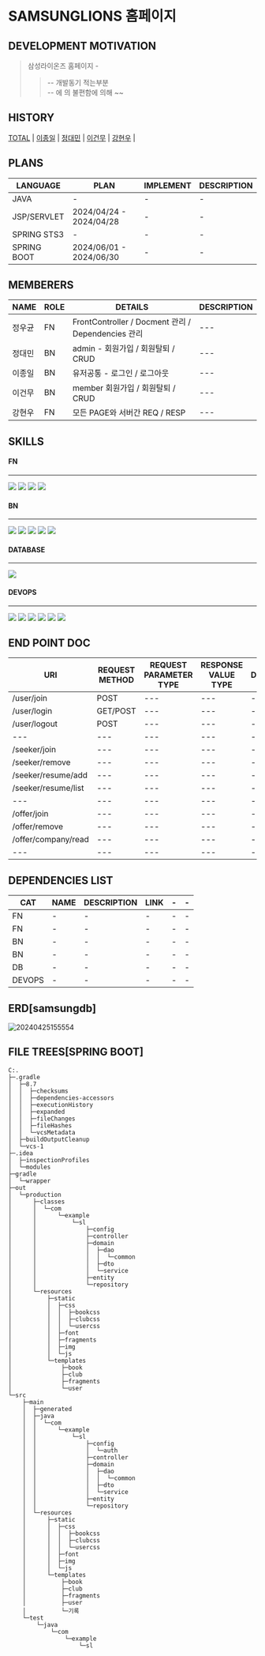 # SAMSUNGLIONS 홈페이지

DEVELOPMENT MOTIVATION
---
> 삼성라이온즈 홈페이지 -
> > -- 개발동기 적는부분<br> 
> > -- 에 의 불편함에 의해 ~~ <br> 
 

HISTORY
---
[TOTAL](DOCUMENT/HISTORY/TOTAL) | [이종일](DOCUMENT/HISTORY/이종일) | [정대민](DOCUMENT/HISTORY/정대민) | [이건무](DOCUMENT/HISTORY/이건무) |  [강현우](DOCUMENT/HISTORY/강현우) | 


PLANS
---
 |LANGUAGE|PLAN|IMPLEMENT|DESCRIPTION|
 |-|-|-|-|
 |JAVA|-|-|-|
 |JSP/SERVLET|2024/04/24 - 2024/04/28|-|-|
 |SPRING STS3|-|-|-|
 |SPRING BOOT|2024/06/01 - 2024/06/30|-|-|
 

MEMBERERS
--- 
|NAME|ROLE|DETAILS|DESCRIPTION| 
|---|---|---|---|
|정우균|FN| FrontController / Docment 관리 / Dependencies  관리 |---|
|정대민|BN| admin - 회원가입 / 회원탈퇴 / CRUD|---|
|이종일|BN| 유저공통 - 로그인 / 로그아웃|---|
|이건무|BN| member 회원가입 / 회원탈퇴 /  CRUD|---|
|강현우|FN| 모든 PAGE와 서버간 REQ / RESP |---|

SKILLS
---

#### FN
---
<img src="https://img.shields.io/badge/HTML5-3366CC?style=for-the-badge&logo=htmlacademy&logoColor=white"> <img src="https://img.shields.io/badge/CSS-1572B6?style=for-the-badge&logo=css3&logoColor=white"> <img src="https://img.shields.io/badge/JAVASCRIPT-F7DF1E?style=for-the-badge&logo=javascript&logoColor=white"> <img src="https://img.shields.io/badge/JQUERY-0769AD?style=for-the-badge&logo=jquery&logoColor=white"> 


#### BN
---
<img src="https://img.shields.io/badge/JAVA-005571?style=for-the-badge&logo=doubanread&logoColor=white"> <img src="https://img.shields.io/badge/JSP-1E8CBE?style=for-the-badge&logo=doubanread&logoColor=white"> <img src="https://img.shields.io/badge/SERVLET-4B4B77?style=for-the-badge&logo=doubanread&logoColor=white"> <img src="https://img.shields.io/badge/SPRING-STS3-6DB33F?style=for-the-badge&logo=spring&logoColor=white"> <img src="https://img.shields.io/badge/SPRINGBOOT-6DB33F?style=for-the-badge&logo=springboot&logoColor=white"> 

#### DATABASE
---
<img src="https://img.shields.io/badge/MYSQL-4479A1?style=for-the-badge&logo=mysql&logoColor=white">  


#### DEVOPS
---
<img src="https://img.shields.io/badge/GIT-F05032?style=for-the-badge&logo=git&logoColor=white"> <img src="https://img.shields.io/badge/GITHUB-181717?style=for-the-badge&logo=github2&logoColor=white"> <img src="https://img.shields.io/badge/AWS-EC2-FF9900?style=for-the-badge&logo=amazonec2&logoColor=white"> <img src="https://img.shields.io/badge/DOCKER-2496ED?style=for-the-badge&logo=docker&logoColor=white"> <img src="https://img.shields.io/badge/DOCKERHUB-2496ED?style=for-the-badge&logo=docker&logoColor=white"> <img src="https://img.shields.io/badge/JENKINS-D24939?style=for-the-badge&logo=jenkins&logoColor=white"> 


END POINT DOC
---
|URI|REQUEST METHOD|REQUEST PARAMETER TYPE|RESPONSE VALUE TYPE|DESCRIPTION|
|---|---|---|---|---|
|/user/join|POST|---|---|---|
|/user/login|GET/POST|---|---|---|
|/user/logout|POST|---|---|---|
|---|---|---|---|---|
|/seeker/join|---|---|---|---|
|/seeker/remove|---|---|---|---|
|/seeker/resume/add|---|---|---|---|
|/seeker/resume/list|---|---|---|---|
|---|---|---|---|---|
|/offer/join|---|---|---|---|
|/offer/remove|---|---|---|---|
|/offer/company/read|---|---|---|---|
|---|---|---|---|---|

DEPENDENCIES LIST
---
|CAT|NAME|DESCRIPTION|LINK|-|-|
|-|-|-|-|-|-|
|FN|-|-|-|-|-|
|FN|-|-|-|-|-|
|BN|-|-|-|-|-|
|BN|-|-|-|-|-|
|DB|-|-|-|-|-|
|DEVOPS|-|-|-|-|-|


ERD[samsungdb]
---
![20240425155554](https://github.com/jungwoogyun/EM-01-PROJECTS/assets/84259104/8631169d-3c85-4be4-a097-613bf1e5b7e0)


FILE TREES[SPRING BOOT]
--- 
```
C:.
├─.gradle
│  ├─8.7
│  │  ├─checksums
│  │  ├─dependencies-accessors
│  │  ├─executionHistory
│  │  ├─expanded
│  │  ├─fileChanges
│  │  ├─fileHashes
│  │  └─vcsMetadata
│  ├─buildOutputCleanup
│  └─vcs-1
├─.idea
│  ├─inspectionProfiles
│  └─modules
├─gradle
│  └─wrapper
├─out
│  └─production
│      ├─classes
│      │  └─com
│      │      └─example
│      │          └─sl
│      │              ├─config
│      │              ├─controller
│      │              ├─domain
│      │              │  ├─dao
│      │              │  │  └─common
│      │              │  ├─dto
│      │              │  └─service
│      │              ├─entity
│      │              └─repository
│      └─resources
│          ├─static
│          │  ├─css
│          │  │  ├─bookcss
│          │  │  ├─clubcss
│          │  │  └─usercss
│          │  ├─font
│          │  ├─fragments
│          │  ├─img
│          │  └─js
│          └─templates
│              ├─book
│              ├─club
│              ├─fragments
│              └─user
└─src
    ├─main
    │  ├─generated
    │  ├─java
    │  │  └─com
    │  │      └─example
    │  │          └─sl
    │  │              ├─config
    │  │              │  └─auth
    │  │              ├─controller
    │  │              ├─domain
    │  │              │  ├─dao
    │  │              │  │  └─common
    │  │              │  ├─dto
    │  │              │  └─service
    │  │              ├─entity
    │  │              └─repository
    │  └─resources
    │      ├─static
    │      │  ├─css
    │      │  │  ├─bookcss
    │      │  │  ├─clubcss
    │      │  │  └─usercss
    │      │  ├─font
    │      │  ├─img
    │      │  └─js
    │      └─templates
    │          ├─book
    │          ├─club
    │          ├─fragments
    │          ├─user
    │          └─기록
    └─test
        └─java
            └─com
                └─example
                    └─sl

